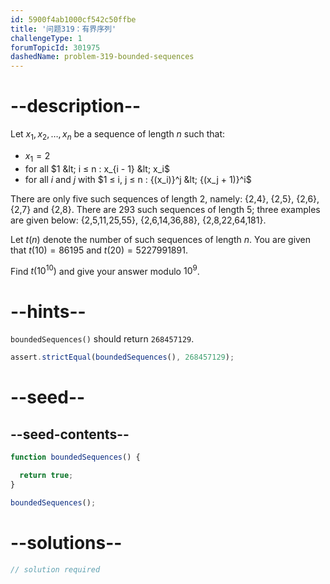 ```yaml
---
id: 5900f4ab1000cf542c50ffbe
title: '问题319：有界序列'
challengeType: 1
forumTopicId: 301975
dashedName: problem-319-bounded-sequences
---
```


# --description--

Let $x_1, x_2, \ldots, x_n$ be a sequence of length $n$ such that:

- $x_1 = 2$
- for all $1 &lt; i ≤ n : x_{i - 1} &lt; x_i$
- for all $i$ and $j$ with $1 ≤ i, j ≤ n : {(x_i)}^j &lt; {(x_j + 1)}^i$

There are only five such sequences of length 2, namely: {2,4}, {2,5}, {2,6}, {2,7} and {2,8}. There are 293 such sequences of length 5; three examples are given below: {2,5,11,25,55}, {2,6,14,36,88}, {2,8,22,64,181}.

Let $t(n)$ denote the number of such sequences of length $n$. You are given that $t(10) = 86195$ and $t(20) = 5227991891$.

Find $t({10}^{10})$ and give your answer modulo $10^9$.

# --hints--

`boundedSequences()` should return `268457129`.

```js
assert.strictEqual(boundedSequences(), 268457129);
```

# --seed--

## --seed-contents--

```js
function boundedSequences() {

  return true;
}

boundedSequences();
```

# --solutions--

```js
// solution required
```
